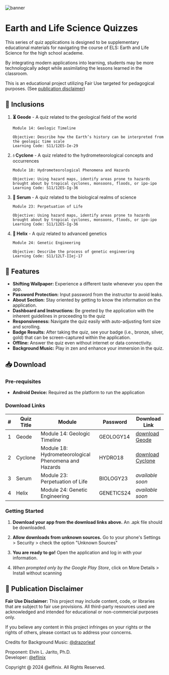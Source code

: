![banner](https://github.com/user-attachments/assets/0b45a932-0dd1-44c1-920d-02c2d18077bb)

# Earth and Life Science Quizzes

This series of quiz applications is designed to be supplementary educational materials for navigating the course of ELS: Earth and Life Science for the high school academe.

By integrating modern applications into learning, students may be more technologically adept while assimilating the lessons learned in the classroom.

This is an educational project utilizing Fair Use targeted for pedagogical purposes. (See [publication disclaimer](#-publication-disclaimer))

## 💼 Inclusions

1. **⏳ Geode** - A quiz related to the geological field of the world

    ```
    Module 14: Geologic Timeline

    Objective: Describe how the Earth’s history can be interpreted from the geologic time scale
    Learning Code: S11/12ES-Ie-29
    ```

2. **💧 Cyclone** - A quiz related to the hydrometeorological concepts and occurrences

    ```
    Module 18: Hydrometeorological Phenomena and Hazards

    Objective: Using hazard maps, identify areas prone to hazards brought about by tropical cyclones, monsoons, floods, or ipo-ipo
    Learning Code: S11/12ES-Ig-36
    ```

3. **💊 Serum** - A quiz related to the biological realms of science

    ```
    Module 23: Perpetuation of Life

    Objective: Using hazard maps, identify areas prone to hazards brought about by tropical cyclones, monsoons, floods, or ipo-ipo
    Learning Code: S11/12ES-Ig-36
    ```

4. **🧬 Helix** - A quiz related to advanced genetics

    ```
    Module 24: Genetic Engineering

    Objective: Describe the process of genetic engineering
    Learning Code: S11/12LT-IIej-17
    ```

## 🏁 Features

-   **Shifting Wallpaper:** Experience a different taste whenever you open the app.
-   **Password Protection:** Input password from the instructor to avoid leaks.
-   **About Section:** Stay oriented by getting to know the information on the application.
-   **Dashboard and Instructions:** Be greeted by the application with the inherent guidelines in proceeding to the quiz
-   **Responsiveness:** Navigate the quiz easily with auto-adjusting font size and scrolling.
-   **Badge Results:** After taking the quiz, see your badge (i.e., bronze, silver, gold) that can be screen-captured within the application.
-   **Offline:** Answer the quiz even without internet or data connectivity.
-   **Background Music:** Play in zen and enhance your immersion in the quiz.

## 📥 Download

### Pre-requisites

-   **Android Device:** Required as the platform to run the application

### Download Links

| #   | Quiz Title | Module                                               | Password   | Download Link      |
| --- | ---------- | ---------------------------------------------------- | ---------- | ------------------ |
| 1   | Geode      | Module 14: Geologic Timeline                         | GEOLOGY14  | [download Geode](https://github.com/elfinix/sirelvin-quiz-apps/releases/download/v3.0/Geode.apk) | 
| 2   | Cyclone    | Module 18: Hydrometeorological Phenomena and Hazards | HYDRO18    | [download Cyclone](https://github.com/elfinix/sirelvin-quiz-apps/releases/download/v3.0/Cyclone.apk)   |
| 3   | Serum      | Module 23: Perpetuation of Life                      | BIOLOGY23  | _available soon_   | [download Serum](https://github.com/elfinix/sirelvin-quiz-apps/releases/download/v3.0/Serum.apk)
| 4   | Helix      | Module 24: Genetic Engineering                       | GENETICS24 | _available soon_   | [download Helix](https://github.com/elfinix/sirelvin-quiz-apps/releases/download/v3.0/Helix.apk)

### Getting Started

1. **Download your app from the download links above.** An .apk file should be downloaded.

2. **Allow downloads from unknown sources.** Go to your phone's Settings > Security > check the option "Unknown Sources"

3. **You are ready to go!** Open the application and log in with your information.

4. *When prompted only by the Google Play Store*, click on More Details > Install without scanning

## 📜 Publication Disclaimer

**Fair Use Disclaimer:** This project may include content, code, or libraries that are subject to fair use provisions. All third-party resources used are acknowledged and intended for educational or non-commercial purposes only.

If you believe any content in this project infringes on your rights or the rights of others, please contact us to address your concerns.

Credits for Background Music: [@drazorleaf](https://www.youtube.com/@drazorleaf)
  
Proponent: Elvin L. Jarito, Ph.D.<br>
Developer: [@eflinix](https://github.com/elfinix)

Copyright @ 2024 @elfinix. All Rights Reserved.
